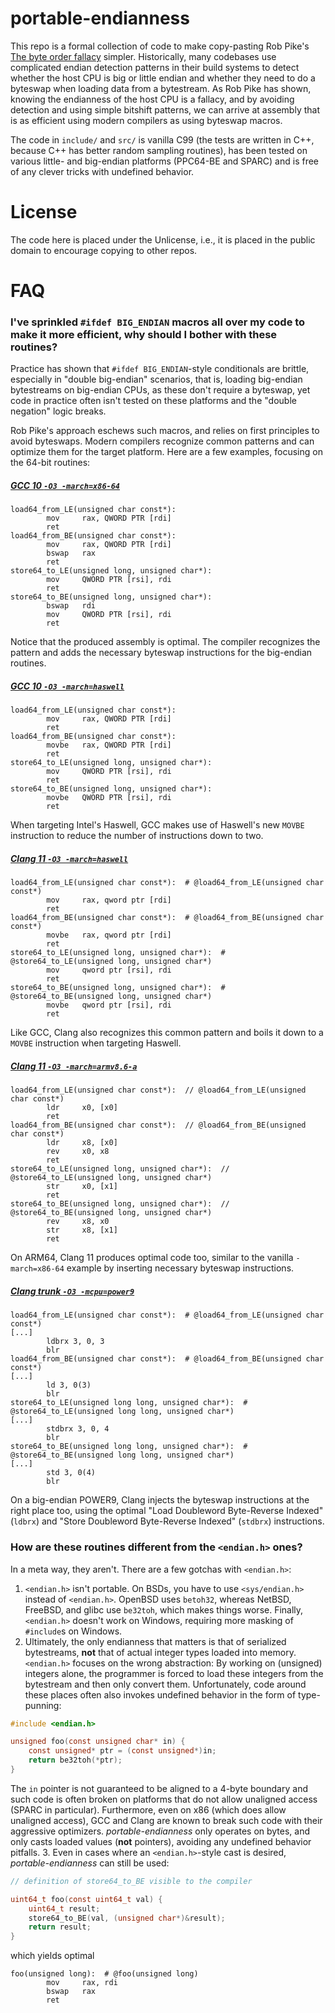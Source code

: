 # portable-endianness

This repo is a formal collection of code to make copy-pasting Rob Pike's [The byte order fallacy](https://commandcenter.blogspot.com/2012/04/byte-order-fallacy.html) simpler. Historically, many codebases use complicated endian detection patterns in their build systems to detect whether the host CPU is big or little endian and whether they need to do a byteswap when loading data from a bytestream. As Rob Pike has shown, knowing the endianness of the host CPU is a fallacy, and by avoiding detection and using simple bitshift patterns, we can arrive at assembly that is as efficient using modern compilers as using byteswap macros.

The code in `include/` and `src/` is vanilla C99 (the tests are written in C++, because C++ has better random sampling routines), has been tested on various little- and big-endian platforms (PPC64-BE and SPARC) and is free of any clever tricks with undefined behavior.

# License

The code here is placed under the Unlicense, i.e., it is placed in the public domain to encourage copying to other repos.

# FAQ

### I've sprinkled `#ifdef BIG_ENDIAN` macros all over my code to make it more efficient, why should I bother with these routines?

Practice has shown that `#ifdef BIG_ENDIAN`-style conditionals are brittle, especially in "double big-endian" scenarios, that is, loading big-endian bytestreams on big-endian CPUs, as these don't require a byteswap, yet code in practice often isn't tested on these platforms and the "double negation" logic breaks.

Rob Pike's approach eschews such macros, and relies on first principles to avoid byteswaps. Modern compilers recognize common patterns and can optimize them for the target platform. Here are a few examples, focusing on the 64-bit routines:

##### [GCC 10 `-O3 -march=x86-64`](https://godbolt.org/z/xa49vcGP7)

```assembly_x86
load64_from_LE(unsigned char const*):
        mov     rax, QWORD PTR [rdi]
        ret
load64_from_BE(unsigned char const*):
        mov     rax, QWORD PTR [rdi]
        bswap   rax
        ret
store64_to_LE(unsigned long, unsigned char*):
        mov     QWORD PTR [rsi], rdi
        ret
store64_to_BE(unsigned long, unsigned char*):
        bswap   rdi
        mov     QWORD PTR [rsi], rdi
        ret
```

Notice that the produced assembly is optimal. The compiler recognizes the pattern and adds the necessary byteswap instructions for the big-endian routines.

##### [GCC 10 `-O3 -march=haswell`](https://godbolt.org/z/17G3jKToo)

```assembly_x86
load64_from_LE(unsigned char const*):
        mov     rax, QWORD PTR [rdi]
        ret
load64_from_BE(unsigned char const*):
        movbe   rax, QWORD PTR [rdi]
        ret
store64_to_LE(unsigned long, unsigned char*):
        mov     QWORD PTR [rsi], rdi
        ret
store64_to_BE(unsigned long, unsigned char*):
        movbe   QWORD PTR [rsi], rdi
        ret
```

When targeting Intel's Haswell, GCC makes use of Haswell's new `MOVBE` instruction to reduce the number of instructions down to two.

##### [Clang 11 `-O3 -march=haswell`](https://godbolt.org/z/Goa9rv1jc)

```assembly_x86
load64_from_LE(unsigned char const*):  # @load64_from_LE(unsigned char const*)
        mov     rax, qword ptr [rdi]
        ret
load64_from_BE(unsigned char const*):  # @load64_from_BE(unsigned char const*)
        movbe   rax, qword ptr [rdi]
        ret
store64_to_LE(unsigned long, unsigned char*):  # @store64_to_LE(unsigned long, unsigned char*)
        mov     qword ptr [rsi], rdi
        ret
store64_to_BE(unsigned long, unsigned char*):  # @store64_to_BE(unsigned long, unsigned char*)
        movbe   qword ptr [rsi], rdi
        ret
```

Like GCC, Clang also recognizes this common pattern and boils it down to a `MOVBE` instruction when targeting Haswell.

##### [Clang 11 `-O3 -march=armv8.6-a`](https://godbolt.org/z/bxzMbcfbz)

```assembly_x86
load64_from_LE(unsigned char const*):  // @load64_from_LE(unsigned char const*)
        ldr     x0, [x0]
        ret
load64_from_BE(unsigned char const*):  // @load64_from_BE(unsigned char const*)
        ldr     x8, [x0]
        rev     x0, x8
        ret
store64_to_LE(unsigned long, unsigned char*):  // @store64_to_LE(unsigned long, unsigned char*)
        str     x0, [x1]
        ret
store64_to_BE(unsigned long, unsigned char*):  // @store64_to_BE(unsigned long, unsigned char*)
        rev     x8, x0
        str     x8, [x1]
        ret
```

On ARM64, Clang 11 produces optimal code too, similar to the vanilla `-march=x86-64` example by inserting necessary byteswap instructions.

##### [Clang trunk `-O3 -mcpu=power9`](https://godbolt.org/z/MqGYadY4T)

```assembly_x86
load64_from_LE(unsigned char const*):  # @load64_from_LE(unsigned char const*)
[...]
        ldbrx 3, 0, 3
        blr
load64_from_BE(unsigned char const*):  # @load64_from_BE(unsigned char const*)
[...]
        ld 3, 0(3)
        blr
store64_to_LE(unsigned long long, unsigned char*):  # @store64_to_LE(unsigned long long, unsigned char*)
[...]
        stdbrx 3, 0, 4
        blr
store64_to_BE(unsigned long long, unsigned char*):  # @store64_to_BE(unsigned long long, unsigned char*)
[...]
        std 3, 0(4)
        blr
```

On a big-endian POWER9, Clang injects the byteswap instructions at the right place too, using the optimal "Load Doubleword Byte-Reverse Indexed" (`ldbrx`) and "Store Doubleword Byte-Reverse Indexed" (`stdbrx`) instructions.

### How are these routines different from the `<endian.h>` ones?

In a meta way, they aren't. There are a few gotchas with `<endian.h>`:

1. `<endian.h>` isn't portable. On BSDs, you have to use `<sys/endian.h>` instead of `<endian.h>`. OpenBSD uses `betoh32`, whereas NetBSD, FreeBSD, and glibc use `be32toh`, which makes things worse. Finally, `<endian.h>` doesn't work on Windows, requiring more masking of `#include`s on Windows.
2. Ultimately, the only endianness that matters is that of serialized bytestreams, **not** that of actual integer types loaded into memory. `<endian.h>` focuses on the wrong abstraction: By working on (unsigned) integers alone, the programmer is forced to load these integers from the bytestream and then only convert them. Unfortunately, code around these places often also invokes undefined behavior in the form of type-punning:

```c
#include <endian.h>

unsigned foo(const unsigned char* in) {
    const unsigned* ptr = (const unsigned*)in;
    return be32toh(*ptr);
}
```

The `in` pointer is not guaranteed to be aligned to a 4-byte boundary and such code is often broken on platforms that do not allow unaligned access (SPARC in particular). Furthermore, even on x86 (which does allow unaligned access), GCC and Clang are known to break such code with their aggressive optimizers. *portable-endianness* only operates on bytes, and only casts loaded values (**not** pointers), avoiding any undefined behavior pitfalls.
3. Even in cases where an `<endian.h>`-style cast is desired, *portable-endianness* can still be used:

```c
// definition of store64_to_BE visible to the compiler

uint64_t foo(const uint64_t val) {
    uint64_t result;
    store64_to_BE(val, (unsigned char*)&result);
    return result;
}
```

which yields optimal

```assembly_x86
foo(unsigned long):  # @foo(unsigned long)
        mov     rax, rdi
        bswap   rax
        ret
```
